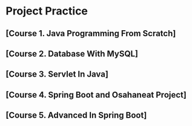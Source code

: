 # Project Practice

## [Course 1. Java Programming From Scratch]

## [Course 2. Database With MySQL]

## [Course 3. Servlet In Java]

## [Course 4. Spring Boot and Osahaneat Project]

## [Course 5. Advanced In Spring Boot]
